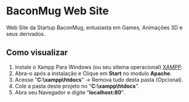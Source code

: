 # BaconMug Web Site

Web Site da Startup BaconMug, entusiasta em Games, Animações 3D e seus derivados.

## Como visualizar

1. Instale o Xampp Para Windows (ou seu sitema operacional) [XAMPP](https://www.apachefriends.org/pt_br/index.html).
2. Abra-o após a instalação e Clique em **Start** no modulo **Apache**.
3. Acesse "**C:\xampp\htdocs**" -> Remova tudo desta pasta (Opcional).
4. Cole a pasta deste projeto no "**C:\xampp\htdocs**".
5. Abra seu Navegador e digite "**localhost:80**".

